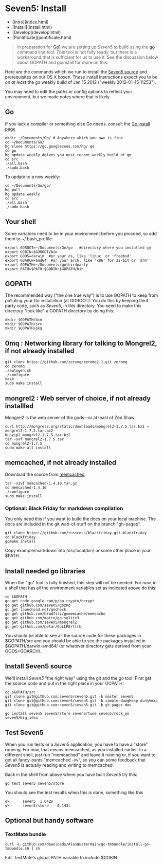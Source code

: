 # Seven5: Install

<nav>
    <ul>
        <li>[Intro](index.html)</li>
        <li>[Install](install.html)</li>
        <li>[Develop](develop.html)</li>
        <li>[Pontificate](pontificate.html)</li>
    </ul>
</nav>

>In preparation for [Go1](http://blog.golang.org/2011/10/preview-of-go-version-1.html) we are setting up *Seven5* to build using the [go](http://weekly.golang.org/cmd/go/) command line tool.  This tool is not fully ready, but there is a workaround that is sufficient for us to use it.  See the discussion below about GOPATH and goinstall for more on this.

Here are the commands which we run to install the [Seven5 source](https://github.com/seven5/seven5) and prerequisites on our OS X boxen.  These install instructions expect you to be on *at least* the go weekly build of Jan 15 2012 ("weekly.2012-01-15 11253").

You may need to edit the paths or config options to reflect your environment, but we made notes where that is likely.

## Go

If you lack a compiler or something else Go needs, consult the [Go install page](http://golang.org/doc/install.html).

    mkdir ~/Documents/Go/ # Anywhere which you own is fine
    cd ~/Documents/Go/
    hg clone https://go.googlecode.com/hg/ go
    cd go
    hg update weekly #gives you most recent weekly build of go
    cd src
    ./all.bash
    ./sudo.bash

To update to a new weekly:

	cd ~/Documents/Go/go/
	hg pull
	hg update weekly
	cd src
	./all.bash
	./sudo.bash

## Your shell

Some variables need to be in your environment before you proceed, so add them to ~/.bash_profile:

    export GOROOT=~/Documents/Go/go   #directory where you installed go
    export GOBIN=$GOROOT/bin
    export GOOS=darwin  #or your os, like 'linux' or 'freebsd'
    export GOARCH=amd64  #or your arch, like 'x86' for 32-bit or 'arm'
    export GOPATH=~/Documents/gothirdparty
    export PATH=$PATH:$GOBIN:$GOPATH/bin
	
## GOPATH

The recommended way ("the one true way") is to use GOPATH to keep from polluting your Go installation (at GOROOT).  You do this by keeping third party code, such as *Seven5*, in this directory.  You need to make this directory "look like" a GOPATH directory by doing this:
	
	mkdir $GOPATH/bin
	mkdir $GOPATH/src
	mkdir $GOPATH/pkg

## 0mq  : Networking library for talking to Mongrel2, if not already installed

    git clone https://github.com/zeromq/zeromq2-1.git zeromq
    cd zeromq
    ./autogen.sh
    ./configure
    make
    sudo make install

## mongrel2 : Web server of choice, if not already installled

Mongrel2 is the web server of the gods--or at least of Zed Shaw.

    curl http://mongrel2.org/static/downloads/mongrel2-1.7.5.tar.bz2 > mongrel2-1.7.5.tar.bz2
    bunzip2 mongrel2-1.7.5.tar.bz2
    tar -xvf mongrel2-1.7.5.tar
    cd mongrel2-1.7.5
    sudo make all install

## memcached, if not already installed

Download the source from [memcached](http://memcached.org/).

    tar -xzvf memcached-1.4.10.tar.gz
    cd memcached-1.4.10
    ./configure
    sudo make install

### Optional: Black Friday for markdown compilation

You only need this if you want to build the docs on your local machine.  The docs are included in the git wad-of-stuff on the branch "gh-pages".

	git clone https://github.com/russross/blackfriday.git blackfriday
	cd blackfriday
	gomake install

Copy example/markdown into /usr/local/bin/ or some other place in your $PATH.

	
## Install needed go libraries

When the "go" tool is fully finished, this step will not be needed.  For now, in a shell that has all the environment variables set as indicated above do this:

	cd $GOPATH
	go get code.google.com/p/go.crypto/bcrypt
	go get github.com/seven5/gozmq
	go get launchpad.net/gocheck
	go get github.com/bradfitz/gomemcache/memcache
	go get github.com/mattn/go-sqlite3
	go get github.com/seven5/mongrel2
	go get github.com/petar/GoLLRB/llrb

You should be able to see all the source code for these packages in $GOPATH/src and you should be able to see the packages installed in $GOPATH/darwin-amd64/ (or whatever directory gets derived from your GOOS+GOARCH). 

## Install Seven5 source

We'll install *Seven5* "the right way" using the git and the go tool.  First get the source code and put in the right place in your GOPATH:

	cd $GOPATH/src
	git clone git@github.com:seven5/seven5.git -b master seven5
	git clone git@github.com:seven5/seven5.git -b sample-dungheap dungheap
	git clone git@github.com:seven5/seven5.git -b gh-pages doc
	
	go install seven5 seven5/store seven5/tune seven5/rock_on seven5/big_idea
	
## Test Seven5

When you run tests or a *Seven5* application, you have to have a "store" running.  For now, that means memcached, as you installed earlier.  In a different shell, just run "memcached" and leave it running or, if you want to get all fancy-pants "memcached -vv", so you can some feedback that *Seven5* is actually reading and writing to memcached.

Back in the shell from above where you have built *Seven5* try this:

	go test seven5 seven5/store
	
You should see the test results when this is done, something like this

	ok  	seven5	1.042s
	ok  	seven5/store	0.143s
	
	

## Optional but handy software

### TextMate bundle

    curl -L github.com/downloads/AlanQuatermain/go-tmbundle/install-go-tmbundle.sh | sh

Edit TextMate's global PATH variable to include $GOBIN.


	

	


